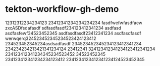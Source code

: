 # tekton-workflow-gh-demo

12312312234234123
23412341234234234234
fasdfwefwfasdfaew
zxcASDfsdafasdf
sdfasdfasdf234123412341234
asdfasd 
asdfasfewf34523452345
asdfasdfasdf23412341234
asdfasdfasdf
werwqerq324523452345234523424123412
234523452345234asdsadfasdf
234523452345234123412341234
234234234213421341234124
23412341
324123412341234123412341234
234123412341234345234523452
34523452345
234123412341234234123412
2341234123412341234124523452345
